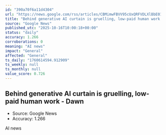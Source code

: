 ```yaml
---
id: "390a70f6a11d4304"
url: "https://news.google.com/rss/articles/CBMimwFBVV95cUxQRFVDLXlBbE01VjVCWG1RRXRwNVJGSmt0eW1lemxfM0s1VjdZZWkyaENpMTNwbHkxSHJhS2dEZmF2VnhicDhpOEhzdGMteW91eHNqUldhdnRlVEFaMUF3aVNMY2RaTEF0Z1ZwNTNmNmcwUm95Y2xhRTFyaHpVT0tEMGtsQnlRMXFiWWlvdk5oeWFEN3lwOFI2N3FERdIBTkFVX3lxTE5MQmtORjM2NFlOMFBWbEV3bTZBSHRZdXpzaWlaOUVTLXUyTV84V1laUi13Yk5CRjJzV0NlVmhxV1hBSGZqX2VCRmFJSTdDQQ?oc=5"
title: "Behind generative AI curtain is gruelling, low-paid human work - Dawn"
source: "Google News"
published_utc: "2025-10-16T10:00:18+00:00"
status: "daily"
accuracy: 1.266
corroborations: 0
meaning: "AI news"
impact: "General"
affected: "General"
ts_daily: "1760614594.912909"
ts_weekly: null
ts_monthly: null
value_score: 0.726
---
```

## Behind generative AI curtain is gruelling, low-paid human work - Dawn

- Source: Google News
- Accuracy: 1.266

AI news
